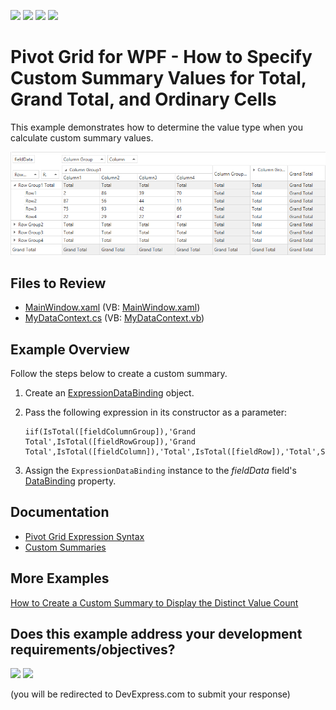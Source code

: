 <!-- default badges list -->
![](https://img.shields.io/endpoint?url=https://codecentral.devexpress.com/api/v1/VersionRange/128579057/24.2.1%2B)
[![](https://img.shields.io/badge/Open_in_DevExpress_Support_Center-FF7200?style=flat-square&logo=DevExpress&logoColor=white)](https://supportcenter.devexpress.com/ticket/details/T555636)
[![](https://img.shields.io/badge/📖_How_to_use_DevExpress_Examples-e9f6fc?style=flat-square)](https://docs.devexpress.com/GeneralInformation/403183)
[![](https://img.shields.io/badge/💬_Leave_Feedback-feecdd?style=flat-square)](#does-this-example-address-your-development-requirementsobjectives)
<!-- default badges end -->

# Pivot Grid for WPF - How to Specify Custom Summary Values for Total, Grand Total, and Ordinary Cells

This example demonstrates how to determine the value type when you calculate custom summary values.

![Pivot Grid](image/image.png)

<!-- default file list -->
## Files to Review

* [MainWindow.xaml](./CS/WpfApplication1/MainWindow.xaml) (VB: [MainWindow.xaml](./VB/WpfApplication1/MainWindow.xaml))
* [MyDataContext.cs](./CS/WpfApplication1/MyDataContext.cs) (VB: [MyDataContext.vb](./VB/WpfApplication1/MyDataContext.vb))
<!-- default file list end -->

## Example Overview

Follow the steps below to create a custom summary.
1. Create an [ExpressionDataBinding](https://docs.devexpress.com/WPF/DevExpress.Xpf.PivotGrid.ExpressionDataBinding?p=netframework) object.
2. Pass the following expression in its constructor as a parameter:

    ```
    iif(IsTotal([fieldColumnGroup]),'Grand Total',IsTotal([fieldRowGroup]),'Grand Total',IsTotal([fieldColumn]),'Total',IsTotal([fieldRow]),'Total',Sum([Data]))
    ``` 
3. Assign the `ExpressionDataBinding` instance to the _fieldData_ field's [DataBinding](https://docs.devexpress.com/WPF/DevExpress.Xpf.PivotGrid.PivotGridField.DataBinding?p=netframework) property.

## Documentation

- [Pivot Grid Expression Syntax](https://docs.devexpress.com/CoreLibraries/120512/devexpress-pivot-grid-core-library/advanced-analytics/pivot-grid-expression-syntax#functions)
- [Custom Summaries](https://docs.devexpress.com/WPF/8052/controls-and-libraries/pivot-grid/data-shaping/aggregation/summaries/custom-summaries)

## More Examples

[How to Create a Custom Summary to Display the Distinct Value Count](https://github.com/DevExpress-Examples/how-to-implement-custom-summary-e2136)


<!-- feedback -->
## Does this example address your development requirements/objectives?

[<img src="https://www.devexpress.com/support/examples/i/yes-button.svg"/>](https://www.devexpress.com/support/examples/survey.xml?utm_source=github&utm_campaign=wpf-pivot-grid-provide-custom-summary-values&~~~was_helpful=yes) [<img src="https://www.devexpress.com/support/examples/i/no-button.svg"/>](https://www.devexpress.com/support/examples/survey.xml?utm_source=github&utm_campaign=wpf-pivot-grid-provide-custom-summary-values&~~~was_helpful=no)

(you will be redirected to DevExpress.com to submit your response)
<!-- feedback end -->
